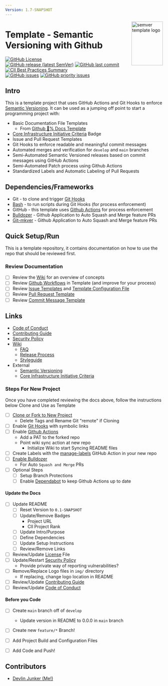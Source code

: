 ```yaml
---
Version: 1.7-SNAPSHOT
---
```


<img align="right" width="100" height="140" src="https://github.com/devlinjunker/template.github.semver/raw/develop/img/logo-small.png" alt="semver template logo">

# Template - Semantic Versioning with Github
<!-- Find More Badges Here: https://shields.io/ -->

[![GitHub License](https://img.shields.io/github/license/devlinjunker/template.github.semver?color=blue)](https://github.com/devlinjunker/template.github.semver/blob/main/LICENSE)  
[![GitHub release (latest SemVer)](https://img.shields.io/github/v/release/devlinjunker/template.github.semver)](https://github.com/devlinjunker/template.github.semver/releases)
[![GitHub last commit](https://img.shields.io/github/last-commit/devlinjunker/template.github.semver)](https://github.com/devlinjunker/template.github.semver/commits/main)  
[![CII Best Practices Summary](https://img.shields.io/cii/summary/4287?label=core-infrastructure)](https://bestpractices.coreinfrastructure.org/en/projects/4287)  
[![GitHub issues](https://img.shields.io/github/issues/devlinjunker/template.github.semver)](https://github.com/devlinjunker/template.github.semver/issues)
[![GitHub priority issues](https://img.shields.io/github/issues/devlinjunker/template.github.semver/-priority?color=red&label=priority%20issues)](https://github.com/devlinjunker/template.github.semver/issues?q=is%3Aopen+is%3Aissue+label%3A-priority)


## Intro
<!-- Quick Description, could match Github repo description or have a little more info-->

This is a template project that uses GitHub Actions and Git Hooks to enforce [Semantic Versioning]. It can be used as a jumping off point to start a programming project with:

- Basic Documentation File Templates 
  - From [Github :100:% Docs Template](https://github.com/devlinjunker/template.github.docs)
- [Core Infrastructure Initiative Criteria] Badge
- Issue and Pull Request Templates
- Git Hooks to enforce readable and meaningful commit messages
- Automated merges and verification for `develop` and `main` branches
- Semi-Automated Semantic Versioned releases based on commit messages using GitHub Actions
- Semi-Automated Patch process using Github Actions
- Standardized Labels and Automatic Labeling of Pull Requests



## Dependencies/Frameworks
<!-- List the frameworks, libraries, and tools the project uses: -->

- Git - to clone and trigger [Git Hooks]
- [Bash] - to run scripts during Git Hooks (for process enforcement)
- GitHub - this template uses [Github Actions] for process enforcement
- [Bulldozer] - Github Application to Auto Squash and Merge feature PRs
- [Git-mkver] - Github Application to Auto Squash and Merge feature PRs

## Quick Setup/Run
<!-- This section should try to quickly explain how to setup the project and start using it (server/app/demo/template) - ideally in list format -->

This is a template repository, it contains documentation on how to use the repo that should be reviewed first. 

### Review Documentation
  - [ ] Review the [Wiki] for an overview of concepts
  - [ ] Review [Github Workflows] in Template (and improve for your process)
  - [ ] Review [Issue Templates] and [Template Configuration File]
  - [ ] Review [Pull Request Template]
  - [ ] Review [Commit Message Template]

## Links
- [Code of Conduct]
- [Contributing Guide]
- [Security Policy]
- [Wiki]
  - [FAQ]
  - [Release Process]
  - [Styleguide]
- External
  - [Semantic Versioning]
  - [Core Infrastructure Initiative Criteria]

### Steps For New Project
Once you have completed reviewing the docs above, follow the instructions below Clone and Use as Template

  - [ ] [Clone or Fork to New Project][Contributing Guide]
    - Delete Tags and Rename Git "remote" if Cloning
  - [ ] Enable [Git Hooks] with symbolic links
  - [ ] Enable [Github Actions]
    - Add a PAT to the forked repo
    - Point wiki sync action at new repo
      - Initialize Wiki to start Syncing README files
  - [ ] Create Labels with the [manage-labels](https://github.com/devlinjunker/template.github.semver/tree/doc/template-steps/.github/workflows#manage-label-action-manage-labelsyaml) GitHub Action in your new repo 
  - [ ] [Enable Bulldozer](https://github.com/apps/prylabs-bulldozer)
    - For Auto `Squash and Merge` PRs
  - [ ] Optional Steps
    - [ ] Setup Branch Protections
    - [ ] Enable [Dependabot] to keep Github Actions up to date

#### Update the Docs
  - [ ] Update README
    - [ ] Reset Version to `0.1-SNAPSHOT`
    - [ ] Update/Remove Badges
      - Project URL
      - CII Project Rank
    - [ ] Update Intro/Purpose
    - [ ] Define Dependencies
    - [ ] Update Setup Instructions
    - [ ] Review/Remove Links
  - [ ] Review/Update [License] File
  - [ ] Update/Restart [Security Policy]
    - Provide private way of reporting vulnerabilities?
  - [ ] Remove/Replace Logo files in `img/` directory
    - If replacing, change logo location in README
  - [ ] Review/Update [Contributing Guide]
  - [ ] Review/Update [Code of Conduct]

#### Before you Code
  - [ ] Create `main` branch off of `develop`
    - Update version in README to 0.0.0 in `main` branch
  - [ ] Create new `feature/*` Branch!
  - [ ] Add Project Build and Configuration Files
  - [ ] Add Code and Push!


## Contributors

- [Devlin Junker (Me!)](mailto:devlinjunker@gmail.com)



[License]: LICENSE
[Security Policy]: SECURITY.md
[Issue Templates]: .github/ISSUE_TEMPLATE/
[Template Configuration File]: .github/ISSUE_TEMPLATE/config.yml
[Pull Request Template]: .github/pull_request_template.md
[Github Workflows]: .github/workflows#github-workflows
[Label Definitions]: .github/labels.yaml
[Label Manager Action]: .github/workflows/manage-labels.yaml
[Auto PR Label Action]: .github/workflows/auto-label.yaml
[Branch-Label Mappings]: .github/pr-branch-labeler.yml
[PR Verify Action]: .github/workflows/verify-merge.yaml
[Git Hooks]: scripts/hooks#git-hook-scripts
[Commit Message Template]: .gitmessage
[Dependabot]: https://github.com/devlinjunker/template.github.semver/security/dependabot
[Code of Conduct]: CODE_OF_CONDUCT.md
[Contributing Guide]: CONTRIBUTING.md
[Security Policy]: SECURITY.md
[Wiki]: https://github.com/devlinjunker/template.github.semver/wiki
[FAQ]: https://github.com/devlinjunker/template.github.semver/wiki/!-FAQ
[Release Process]: https://github.com/devlinjunker/template.github.semver/wiki/Release
[Styleguide]: https://github.com/devlinjunker/template.github.semver/wiki/Styleguide
[Semantic Versioning]: https://semver.org/
[Core Infrastructure Initiative Criteria]: https://bestpractices.coreinfrastructure.org/en/criteria/0
[Git Hooks]: https://git-scm.com/book/en/v2/Customizing-Git-Git-Hooks
[Git-mkver]: https://idc101.github.io/git-mkver/
[Bash]: https://tldp.org/LDP/abs/html/
[Github Actions]: https://docs.github.com/en/free-pro-team@latest/actions
[Bulldozer]: https://github.com/palantir/bulldozer